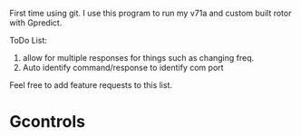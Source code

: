 First time using git.
I use this program to run my v71a and custom built rotor with Gpredict.

ToDo List:

1)	allow for multiple responses for things such as changing freq.
2)	Auto identify command/response to identify com port


Feel free to add feature requests to this list.
# Gcontrols

